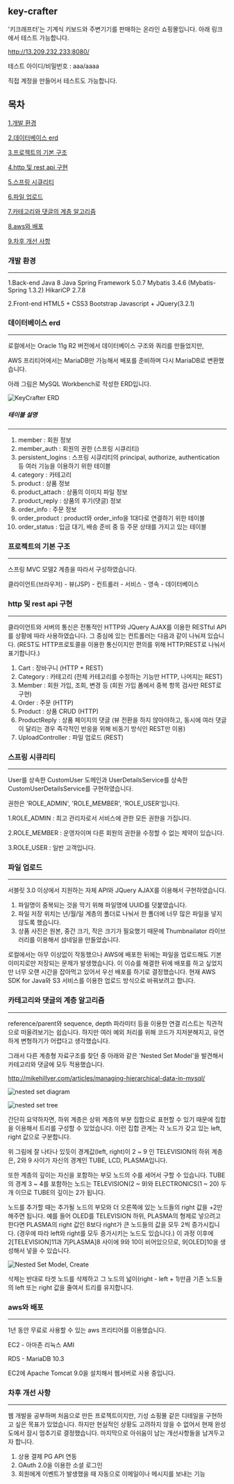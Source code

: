 ## key-crafter

'키크래프터'는 기계식 키보드와 주변기기를 판매하는 온라인 쇼핑몰입니다.
아래 링크에서 테스트 가능합니다.

http://13.209.232.233:8080/

테스트 아이디/비밀번호 : aaa/aaaa

직접 계정을 만들어서 테스트도 가능합니다.


## 목차
[1.개발 환경](#개발-환경)

[2.데이터베이스 erd](#데이터베이스-erd)

[3.프로젝트의 기본 구조](#프로젝트의-기본-구조)

[4.http 및 rest api 구현](#http-및-rest-api-구현)

[5.스프링 시큐리티](#스프링-시큐리티)

[6.파일 업로드](#파일-업로드)

[7.카테고리와 댓글의 계층 알고리즘](#카테고리와-댓글의-계층-알고리즘)

[8.aws와 배포](#aws와-배포)

[9.차후 개선 사항](#차후-개선-사항)

### 개발 환경
---
1.Back-end
Java 8
Java Spring Framework 5.0.7
Mybatis 3.4.6 (Mybatis-Spring 1.3.2)
HikariCP 2.7.8

2.Front-end
HTML5 + CSS3
Bootstrap
Javascript + JQuery(3.2.1)

### 데이터베이스 erd
---
로컬에서는 Oracle 11g R2 버전에서 데이터베이스 구조와 쿼리를 만들었지만,

AWS 프리티어에서는 MariaDB만 가능해서 배포를 준비하며 다시 MariaDB로 변환했습니다.

아래 그림은 MySQL Workbench로 작성한 ERD입니다.

![KeyCrafter ERD](https://drive.google.com/uc?id=1dhmfSEqjVt9jxAZGYYyifl3mI45hRyUd)

##### 테이블 설명
---
1. member : 회원 정보
2. member_auth : 회원의 권한 (스프링 시큐리티)
3. persistent_logins : 스프링 시큐리티의 principal, authorize, authentication 등 여러 기능을 이용하기 위한 테이블
4. category : 카테고리
5. product : 상품 정보
6. product_attach : 상품의 이미지 파일 정보
7. product_reply : 상품의 후기(댓글) 정보
8. order_info : 주문 정보
9. order_product : product와 order_info을 1대다로 연결하기 위한 테이블
10. order_status : 입금 대기, 배송 준비 중 등 주문 상태를 가지고 있는 테이블

### 프로젝트의 기본 구조
---
스프링 MVC 모델2 계층을 따라서 구성하였습니다.

클라이언트(브라우저) - 뷰(JSP) - 컨트롤러 - 서비스 - 영속 - 데이터베이스

### http 및 rest api 구현
---
클라이언트와 서버의 통신은 전통적인 HTTP와 JQuery AJAX를 이용한 RESTful API를 상황에 따라 사용하였습니다.
그 중심에 있는 컨트롤러는 다음과 같이 나눠져 있습니다.
(REST도 HTTP프로토콜을 이용한 통신이지만 편의를 위해 HTTP/REST로 나눠서 표기합니다.)

1. Cart : 장바구니 (HTTP + REST)
2. Category : 카테고리 (전체 카테고리를 수정하는 기능만 HTTP, 나머지는 REST)
3. Member : 회원 가입, 조회, 변경 등 (회원 가입 폼에서 중복 항목 검사만 REST로 구현)
4. Order : 주문 (HTTP)
5. Product : 상품 CRUD (HTTP)
6. ProductReply : 상품 페이지의 댓글 (뷰 전환을 하지 않아야하고, 동시에 여러 댓글이 달리는 경우 즉각적인 반응을 위해 비동기 방식인 REST만 이용)
7. UploadController : 파일 업로드 (REST)

### 스프링 시큐리티
---
User를 상속한 CustomUser 도메인과 UserDetailsService를 상속한 CustomUserDetailsService를 구현하였습니다.

권한은 'ROLE_ADMIN', 'ROLE_MEMBER', 'ROLE_USER'입니다.

1.ROLE_ADMIN : 최고 관리자로서 서비스에 관한 모든 권한을 가집니다.

2.ROLE_MEMBER : 운영자이며 다른 회원의 권한을 수정할 수 없는 제약이 있습니다.

3.ROLE_USER : 일반 고객입니다.

### 파일 업로드
---
서블릿 3.0 이상에서 지원하는 자체 API와 JQuery AJAX를 이용해서 구현하였습니다.

1. 파일명이 중복되는 것을 막기 위해 파일명에 UUID를 덧붙였습니다.
2. 파일 저장 위치는 년/월/일 계층의 폴더로 나눠서 한 폴더에 너무 많은 파일을 넣지 않도록 했습니다.
3. 상품 사진은 원본, 중간 크기, 작은 크기가 필요했기 때문에 Thumbnailator 라이브러리를 이용해서 섬네일을 만들었습니다.

로컬에서는 아무 이상없이 작동했으나 AWS에 배포한 뒤에는 파일을 업로드해도 기본 이미지로만 저장되는 문제가 발생했습니다.
이 이슈를 해결한 뒤에 배포를 하고 싶었지만 너무 오랜 시간을 잡아먹고 있어서 우선 배포를 하기로 결정했습니다.
현재 AWS SDK for Java와 S3 서비스를 이용한 업로드 방식으로 바꿔보려고 합니다.

### 카테고리와 댓글의 계층 알고리즘
---
reference/parent와 sequence, depth 파라미터 등을 이용한 연결 리스트는 직관적으로 떠올려보기는 쉽습니다.
하지만 여러 예외 처리를 위해 코드가 지저분해지고, 유연하게 변형하기가 어렵다고 생각했습니다.

그래서 다른 계층형 자료구조를 찾던 중 아래와 같은 'Nested Set Model'을 발견해서 카테고리와 댓글에 모두 적용했습니다.

http://mikehillyer.com/articles/managing-hierarchical-data-in-mysql/

![nested set diagram](http://mikehillyer.com/media//nested_numbered.png)

![nested set tree](http://mikehillyer.com/media//numbered_tree.png)

간단히 요약하자면, 하위 계층은 상위 계층의 부분 집합으로 표현할 수 있기 때문에 집합을 이용해서 트리를 구성할 수 있었습니다.
이런 집합 관계는 각 노드가 갖고 있는 left, right 값으로 구분합니다.

위 그림에 잘 나타나 있듯이 경계값(left, right)이 2 ~ 9 인 TELEVISION의 하위 계층은, 2와 9 사이가 자신의 경계인 TUBE, LCD, PLASMA입니다.

또한 계층의 깊이는 자신을 포함하는 부모 노드의 수를 세어서 구할 수 있습니다.
TUBE의 경계 3 ~ 4를 포함하는 노드는 TELEVISION(2 ~ 9)와 ELECTRONICS(1 ~ 20) 두 개 이므로 TUBE의 깊이는 2가 됩니다.

노드를 추가할 때는 추가될 노드의 부모와 더 오른쪽에 있는 노드들의 right 값을 +2만 해주면 됩니다.
예를 들어 OLED를 TELEVISION 하위, PLASMA의 형제로 넣으려고 한다면 PLASMA의 right 값인 8보다 right가 큰 노드들의 값을 모두 2씩 증가시킵니다.
(경우에 따라 left와 right를 모두 증가시키는 노드도 있습니다.)
이 과정 이후에 2[TELEVISION]11과 7[PLASMA]8 사이에 9와 10이 비어있으므로, 9[OLED]10을 생성해서 넣을 수 있습니다.

![Nested Set Model, Create](https://drive.google.com/uc?id=1wQYEpHHLgRJeONvPi4lY_4hxrWRjrwAM)

삭제는 반대로 타겟 노드를 삭제하고 그 노드의 넓이(right - left + 1)만큼 기존 노드들의 left 또는 right 값을 줄여서 트리를 유지합니다.

### aws와 배포
---
1년 동안 무료로 사용할 수 있는 aws 프리티어를 이용했습니다.

EC2 - 아마존 리눅스 AMI

RDS - MariaDB 10.3

EC2에 Apache Tomcat 9.0을 설치해서 웹서버로 사용 중입니다.

### 차후 개선 사항
---
웹 개발을 공부하며 처음으로 만든 프로젝트이지만, 기성 쇼핑몰 같은 디테일을 구현하고 싶은 목표가 있었습니다.
하지만 현실적인 상황도 고려하지 않을 수 없어서 현재 완성도에서 잠시 멈추기로 결정했습니다.
마지막으로 아쉬움이 남는 개선사항들을 남겨두고자 합니다.

1. 상용 결제 PG API 연동
2. OAuth 2.0을 이용한 소셜 로그인
3. 회원에게 이벤트가 발생했을 때 자동으로 이메일이나 메시지를 보내는 기능

